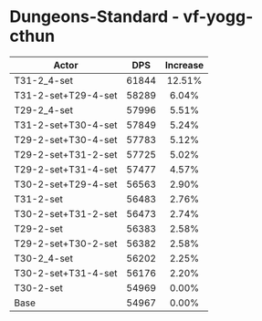 # Dungeons-Standard - vf-yogg-cthun
| Actor | DPS | Increase |
|---|:---:|:---:|
|T31-2_4-set|61844|12.51%|
|T31-2-set+T29-4-set|58289|6.04%|
|T29-2_4-set|57996|5.51%|
|T31-2-set+T30-4-set|57849|5.24%|
|T29-2-set+T30-4-set|57783|5.12%|
|T29-2-set+T31-2-set|57725|5.02%|
|T29-2-set+T31-4-set|57477|4.57%|
|T30-2-set+T29-4-set|56563|2.90%|
|T31-2-set|56483|2.76%|
|T30-2-set+T31-2-set|56473|2.74%|
|T29-2-set|56383|2.58%|
|T29-2-set+T30-2-set|56382|2.58%|
|T30-2_4-set|56202|2.25%|
|T30-2-set+T31-4-set|56176|2.20%|
|T30-2-set|54969|0.00%|
|Base|54967|0.00%|
